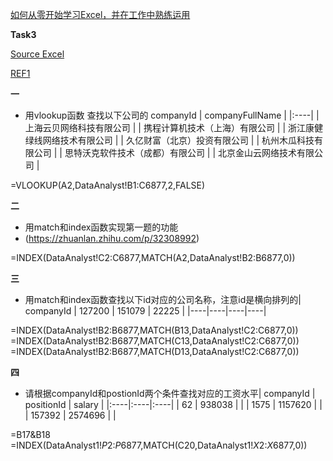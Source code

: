 [如何从零开始学习Excel，并在工作中熟练运用](https://www.zhihu.com/question/36888983/answer/84860536?from=profile_answer_card)

**Task3**

[Source Excel](https://github.com/mobenlu/Excel/blob/master/DataAnalyst.xlsx)

[REF1](https://zhuanlan.zhihu.com/p/39292027)

**一**
- 用vlookup函数 查找以下公司的 companyId | companyFullName   | |:----| | 上海云贝网络科技有限公司   | | 携程计算机技术（上海）有限公司   | | 浙江康健绿线网络技术有限公司   | | 久亿财富（北京）投资有限公司   | | 杭州木瓜科技有限公司   | | 思特沃克软件技术（成都）有限公司   | | 北京金山云网络技术有限公司   |

=VLOOKUP(A2,DataAnalyst!B1:C6877,2,FALSE)

**二**
- 用match和index函数实现第一题的功能
- (https://zhuanlan.zhihu.com/p/32308992)

=INDEX(DataAnalyst!C2:C6877,MATCH(A2,DataAnalyst!B2:B6877,0))


**三**
- 用match和index函数查找以下id对应的公司名称，注意id是横向排列的| companyId     | 127200   | 151079   | 22225   | |----|----|----|----|

=INDEX(DataAnalyst!B2:B6877,MATCH(B13,DataAnalyst!C2:C6877,0))
=INDEX(DataAnalyst!B2:B6877,MATCH(C13,DataAnalyst!C2:C6877,0))
=INDEX(DataAnalyst!B2:B6877,MATCH(D13,DataAnalyst!C2:C6877,0))

**四**
- 请根据companyId和postionId两个条件查找对应的工资水平| companyId   | positionId   | salary   | |:----|:----|:----| | 62   | 938038   |    | | 1575   | 1157620   |    | | 157392   | 2574696   |    |

=B17&B18
=INDEX(DataAnalyst1!$P$2:$P$6877,MATCH(C20,DataAnalyst1!$X$2:$X$6877,0))
